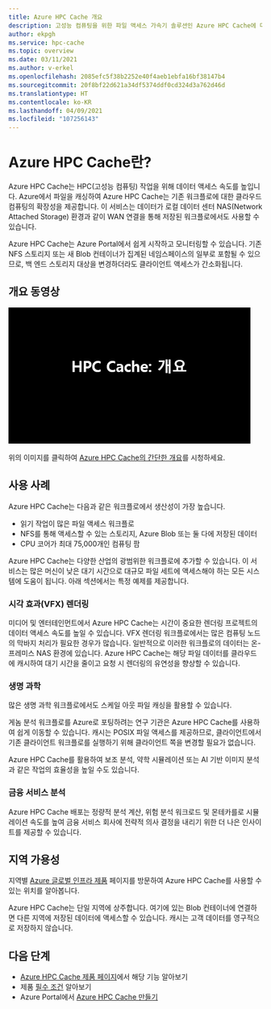 ```yaml
---
title: Azure HPC Cache 개요
description: 고성능 컴퓨팅을 위한 파일 액세스 가속기 솔루션인 Azure HPC Cache에 대해 설명합니다.
author: ekpgh
ms.service: hpc-cache
ms.topic: overview
ms.date: 03/11/2021
ms.author: v-erkel
ms.openlocfilehash: 2085efc5f38b2252e40f4aeb1ebfa16bf38147b4
ms.sourcegitcommit: 20f8bf22d621a34df5374ddf0cd324d3a762d46d
ms.translationtype: HT
ms.contentlocale: ko-KR
ms.lasthandoff: 04/09/2021
ms.locfileid: "107256143"
---
```

# <a name="what-is-azure-hpc-cache"></a>Azure HPC Cache란?

Azure HPC Cache는 HPC(고성능 컴퓨팅) 작업을 위해 데이터 액세스 속도를 높입니다. Azure에서 파일을 캐싱하여 Azure HPC Cache는 기존 워크플로에 대한 클라우드 컴퓨팅의 확장성을 제공합니다. 이 서비스는 데이터가 로컬 데이터 센터 NAS(Network Attached Storage) 환경과 같이 WAN 연결을 통해 저장된 워크플로에서도 사용할 수 있습니다.

Azure HPC Cache는 Azure Portal에서 쉽게 시작하고 모니터링할 수 있습니다. 기존 NFS 스토리지 또는 새 Blob 컨테이너가 집계된 네임스페이스의 일부로 포함될 수 있으므로, 백 엔드 스토리지 대상을 변경하더라도 클라이언트 액세스가 간소화됩니다.

## <a name="overview-video"></a>개요 동영상

[![비디오 썸네일: Azure HPC Cache 개요 - 클릭하여 비디오 페이지 방문](media/video-1-overview.png)](https://azure.microsoft.com/resources/videos/hpc-cache-overview/)

위의 이미지를 클릭하여 [Azure HPC Cache의 간단한 개요](https://azure.microsoft.com/resources/videos/hpc-cache-overview/)를 시청하세요.

## <a name="use-cases"></a>사용 사례

Azure HPC Cache는 다음과 같은 워크플로에서 생산성이 가장 높습니다.

* 읽기 작업이 많은 파일 액세스 워크플로
* NFS를 통해 액세스할 수 있는 스토리지, Azure Blob 또는 둘 다에 저장된 데이터
* CPU 코어가 최대 75,000개인 컴퓨팅 팜

Azure HPC Cache는 다양한 산업의 광범위한 워크플로에 추가할 수 있습니다. 이 서비스는 많은 머신이 낮은 대기 시간으로 대규모 파일 세트에 액세스해야 하는 모든 시스템에 도움이 됩니다. 아래 섹션에서는 특정 예제를 제공합니다.

### <a name="visual-effects-vfx-rendering"></a>시각 효과(VFX) 렌더링

미디어 및 엔터테인먼트에서 Azure HPC Cache는 시간이 중요한 렌더링 프로젝트의 데이터 액세스 속도를 높일 수 있습니다. VFX 렌더링 워크플로에서는 많은 컴퓨팅 노드의 막바지 처리가 필요한 경우가 많습니다. 일반적으로 이러한 워크플로의 데이터는 온-프레미스 NAS 환경에 있습니다. Azure HPC Cache는 해당 파일 데이터를 클라우드에 캐시하여 대기 시간을 줄이고 요청 시 렌더링의 유연성을 향상할 수 있습니다.

### <a name="life-sciences"></a>생명 과학

많은 생명 과학 워크플로에서도 스케일 아웃 파일 캐싱을 활용할 수 있습니다.

게놈 분석 워크플로를 Azure로 포팅하려는 연구 기관은 Azure HPC Cache를 사용하여 쉽게 이동할 수 있습니다. 캐시는 POSIX 파일 액세스를 제공하므로, 클라이언트에서 기존 클라이언트 워크플로를 실행하기 위해 클라이언트 쪽을 변경할 필요가 없습니다.

Azure HPC Cache를 활용하여 보조 분석, 약학 시뮬레이션 또는 AI 기반 이미지 분석과 같은 작업의 효율성을 높일 수도 있습니다.

### <a name="financial-services-analytics"></a>금융 서비스 분석

Azure HPC Cache 배포는 정량적 분석 계산, 위험 분석 워크로드 및 몬테카를로 시뮬레이션 속도를 높여 금융 서비스 회사에 전략적 의사 결정을 내리기 위한 더 나은 인사이트를 제공할 수 있습니다.

## <a name="region-availability"></a>지역 가용성

지역별 [Azure 글로벌 인프라 제품](https://azure.microsoft.com/global-infrastructure/services/?products=hpc-cache) 페이지를 방문하여 Azure HPC Cache를 사용할 수 있는 위치를 알아봅니다.

Azure HPC Cache는 단일 지역에 상주합니다. 여기에 있는 Blob 컨테이너에 연결하면 다른 지역에 저장된 데이터에 액세스할 수 있습니다. 캐시는 고객 데이터를 영구적으로 저장하지 않습니다.

## <a name="next-steps"></a>다음 단계

* [Azure HPC Cache 제품 페이지](https://azure.microsoft.com/services/hpc-cache)에서 해당 기능 알아보기
* 제품 [필수 조건](hpc-cache-prerequisites.md) 알아보기
* Azure Portal에서 [Azure HPC Cache 만들기](hpc-cache-create.md)
